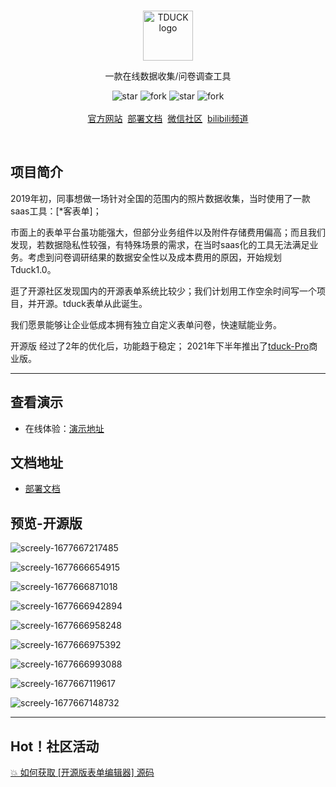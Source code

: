 
<br />
<p align="center">
    <a href="https://www.tduckcloud.com" target="_blank" rel="noopener noreferrer">
        <img style="margin-bottom: 0px;" width="80px" src="https://oss.tduckcloud.com/lading-image/ICO-icon.png" alt="TDUCK logo" />
    </a>
</p>

<p align="center">一款在线数据收集/问卷调查工具</p>

<p align="center">
    <img src='https://gitee.com/TDuckApp/tduck-platform/badge/star.svg?theme=dark' alt='star'></img>
    <img src='https://gitee.com/TDuckApp/tduck-platform/badge/fork.svg?theme=dark' alt='fork'></img>
    <img src='https://img.shields.io/github/stars/tduckcloud/tduck-platform?style=social' alt='star'></img>
    <img src='https://img.shields.io/github/forks/tduckcloud/tduck-platform?style=social' alt='fork'></img>
    <br />
    <br />   
    <a href="https://www.tduckcloud.com/" target="_blank">官方网站</a>&nbsp;
    <a href="https://doc.tduckcloud.com"  target="_blank" >部署文档</a>&nbsp;
    <a href="https://pro.tduckcloud.com/s/QUiDSKq8" target="_blank">微信社区</a>&nbsp;
    <a href="https://space.bilibili.com/409825300" target="_blank">bilibili频道</a>
</p>

<br />


## 项目简介

2019年初，同事想做一场针对全国的范围内的照片数据收集，当时使用了一款saas工具：[*客表单]；

市面上的表单平台虽功能强大，但部分业务组件以及附件存储费用偏高；而且我们发现，若数据隐私性较强，有特殊场景的需求，在当时saas化的工具无法满足业务。考虑到问卷调研结果的数据安全性以及成本费用的原因，开始规划Tduck1.0。

逛了开源社区发现国内的开源表单系统比较少；我们计划用工作空余时间写一个项目，并开源。tduck表单从此诞生。

我们愿景能够让企业低成本拥有独立自定义表单问卷，快速赋能业务。

开源版 经过了2年的优化后，功能趋于稳定； 2021年下半年推出了[tduck-Pro](http://www.tduckcloud.com)商业版。

------------------------------


## 查看演示


- 在线体验：<a href="http://www.tduckcloud.com" target="_blank">演示地址</a>


## 文档地址

- <a href="https://doc.tduckcloud.com" target="_blank">部署文档</a>


## 预览-开源版

![screely-1677667217485](https://doc-oss.tduckcloud.com/doc/screely-1677667217485.png)

![screely-1677666654915](https://doc-oss.tduckcloud.com/doc/screely-1677666654915.png)

![screely-1677666871018](https://doc-oss.tduckcloud.com/doc/screely-1677666871018.png)

![screely-1677666942894](https://doc-oss.tduckcloud.com/doc/screely-1677666942894.png)

![screely-1677666958248](https://doc-oss.tduckcloud.com/doc/screely-1677666958248.png)

![screely-1677666975392](https://doc-oss.tduckcloud.com/doc/screely-1677666975392.png)

![screely-1677666993088](https://doc-oss.tduckcloud.com/doc/screely-1677666993088.png)

![screely-1677667119617](https://doc-oss.tduckcloud.com/doc/screely-1677667119617.png)

![screely-1677667148732](https://doc-oss.tduckcloud.com/doc/screely-1677667148732.png)

------------------------------

## Hot！社区活动

[💥 如何获取 [开源版表单编辑器] 源码](https://doc.tduckcloud.com/openSource/#hot-%E7%A4%BE%E5%8C%BA%E6%B4%BB%E5%8A%A8)


